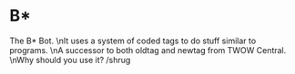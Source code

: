 # B*
The B* Bot.
\nIt uses a system of coded tags to do stuff similar to programs.
\nA successor to both oldtag and newtag from TWOW Central.
\nWhy should you use it? /shrug
